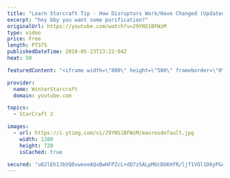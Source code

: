 ```yaml
---
title: "Learn Starcraft Tip - How Disruptors Work/Have Changed (Updated Patch 4.0 2018)"
excerpt: "hey bby you want some purification?"
originalUrl: https://youtube.com/watch?v=29YNS1BFWzM
type: video
price: Free
length: PT37S
publishedDateTime: 2018-05-23T13:22:04Z
heat: 50

featuredContent: "<iframe width=\"800\" height=\"500\" frameborder=\"0\" src=\"https://www.youtube.com/embed/29YNS1BFWzM\" allow=\"accelerometer; autoplay; encrypted-media; gyroscope; picture-in-picture\" allowfullscreen></iframe>"

provider:
  name: WinterStarcraft
  domain: youtube.com

topics:
  - StarCraft 2

images:
  - url: https://i.ytimg.com/vi/29YNS1BFWzM/maxresdefault.jpg
    width: 1280
    height: 720
    isCached: true

secured: "u82lEh1JbVQ0vweoeAQxBwHFPZcL+dD7z5ALpMUcDbKHfR/ljf1VOl1D8yPGAJsvaaZP8zHbnNYB/v9jq7fIPg49xdWK72Q3QSka/0nvC98yI7VCJnXMdRRfL99xnQZsBNqDZeP61j1jEXDYkSx/RfLtyie9/45eYEIS9M+WHfGhFiJiREXPGbZIFElbyzKwfkxR2X4W+dlwZXi4ASog4mu650hiC2pHx7n2a8bgkMUjsH08zu+9xuWaGqYqcKMiaSbN19AKexVyVisKYIARS4MQE872DhF+5sCyz2SypLKWimToTus6EUN+Y/WcaRKF5ajWjM1gT59bEoCyVofwpZ+CRz9D+Dcld11uqcgrix1vLXUxAI5+lqp3d2MPtJL5WfWn3I9bftTWZLng4JJTXWBkWLxoPVPR/4oRN9bwDu0=;/UBmIBgOIONGHd7VNzxqKw=="
---
```



